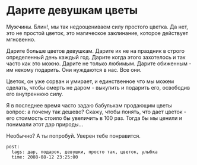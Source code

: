 # Дарите девушкам цветы

Мужчины. Блин!, мы так недооцениваем силу простого цветка. Да нет, это не простой цветок, 
это магическое заклинание, которое действует мгновенно.

Дарите больше цветов девушкам. Дарите их не на праздник в строго определенный день каждый 
год. Дарите когда этого захотелось и так часто как это можно. Дарите не только любимым. 
Дарите обиженным - им некому подарить. Они нуждаются в нас. Все они.

Цветок, он уже сорван и умирает, и единственное что мы можем сделать, чтобы смерть не даром - 
выкупить и подарить его, освободив его внутреннюю силу.

Я в последнее время часто задаю бабулькам продающим цветы вопрос: а почему так дешево? 
Скажу, чтобы понять, что дает цветок - его стоимость стоило бы увеличить в 100 раз. Тогда 
бы мы ценили и понимали этот дар природы...

Необычно? А ты попробуй. Уверен тебе понравится.

```
post:   
  tags: дар, подарок, девушки, просто так, цветок, улыбка
  time: 2008-08-12 23:25:00
```